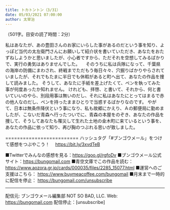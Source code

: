 ```yaml
---
title: トカトントン（3/31）
date: 05/03/2021 07:00:00
author: 太宰治
---
```


（501字。目安の読了時間：2分）

私はあなたが、あの豊田さんのお家にいらした事があるのだという事を知り、よっぽど当代の太左衛門さんにお願いして紹介状を書いていただき、あなたをおたずねしようかと思いましたが、小心者ですから、ただそれを空想してみるばかりで、実行の勇気はありませんでした。
　そのうちに私は兵隊になって、千葉県の海岸の防備にまわされ、終戦までただもう毎日々々、穴掘りばかりやらされていましたが、それでもたまに半日でも休暇があると町へ出て、あなたの作品を捜して読みました。
そうして、あなたに手紙を差上げたくて、ペンを執ってみた事が何度あったか知れません。
けれども、拝啓、と書いて、それから、何と書いていいのやら、別段用事は無いのだし、それに私はあなたにとってはまるで赤の他人なのだし、ペンを持ったままひとりで当惑するばかりなのです。
やがて、日本は無条件降伏という事になり、私も故郷にかえり、Ａの郵便局に勤めましたが、こないだ青森へ行ったついでに、青森の本屋をのぞき、あなたの作品を捜して、そうしてあなたも罹災して生れた土地の金木町に来ているという事を、あなたの作品に依って知り、再び胸のつぶれる思いが致しました。

=========================
ハッシュタグ「#ブンゴウメール」をつけて感想をつぶやこう！　
https://bit.ly/3xvdTeB

■Twitterでみんなの感想を見る：https://goo.gl/rgfoDv
■ブンゴウメール公式サイト：https://bungomail.com
■青空文庫でこの作品を読む：https://www.aozora.gr.jp/cards/000035/files/2285_15077.html
■運営へのご支援はこちら： https://www.buymeacoffee.com/bungomail
■月末まで一時的に配信を停止： https://bungomail.com/unsubscribe

-------
配信元: ブンゴウメール編集部
NOT SO BAD, LLC.
Web: https://bungomail.com
配信停止：[unsubscribe]

